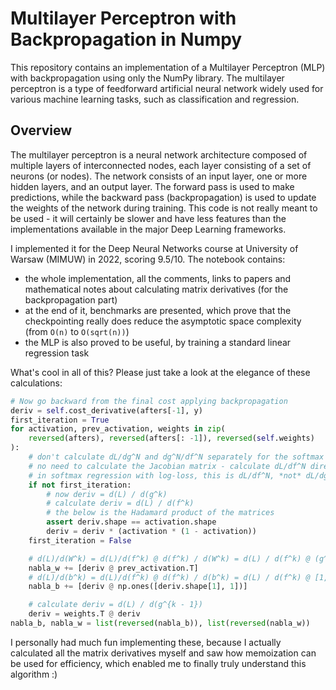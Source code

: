 # Multilayer Perceptron with Backpropagation in Numpy
This repository contains an implementation of a Multilayer Perceptron (MLP) with backpropagation using only the NumPy library. The multilayer perceptron is a type of feedforward artificial neural network widely used for various machine learning tasks, such as classification and regression.

## Overview
The multilayer perceptron is a neural network architecture composed of multiple layers of interconnected nodes, each layer consisting of a set of neurons (or nodes). The network consists of an input layer, one or more hidden layers, and an output layer. The forward pass is used to make predictions, while the backward pass (backpropagation) is used to update the weights of the network during training. This code is not really meant to be used - it will certainly be slower and have less features than the implementations available in the major Deep Learning frameworks.

I implemented it for the Deep Neural Networks course at University of Warsaw (MIMUW) in 2022, scoring 9.5/10. The notebook contains:
- the whole implementation, all the comments, links to papers and mathematical notes about calculating matrix derivatives (for the backpropagation part)
- at the end of it, benchmarks are presented, which prove that the checkpointing really does reduce the asymptotic space complexity (from `O(n)` to `O(sqrt(n))`)
- the MLP is also proved to be useful, by training a standard linear regression task

What's cool in all of this? Please just take a look at the elegance of these calculations:
```python
# Now go backward from the final cost applying backpropagation
deriv = self.cost_derivative(afters[-1], y)
first_iteration = True
for activation, prev_activation, weights in zip(
    reversed(afters), reversed(afters[: -1]), reversed(self.weights)
):
    # don't calculate dL/dg^N and dg^N/df^N separately for the softmax layer
    # no need to calculate the Jacobian matrix - calculate dL/df^N directly
    # in softmax regression with log-loss, this is dL/df^N, *not* dL/dg^N!
    if not first_iteration:
        # now deriv = d(L) / d(g^k)
        # calculate deriv = d(L) / d(f^k)
        # the below is the Hadamard product of the matrices
        assert deriv.shape == activation.shape
        deriv = deriv * (activation * (1 - activation))
    first_iteration = False

    # d(L)/d(W^k) = d(L)/d(f^k) @ d(f^k) / d(W^k) = d(L) / d(f^k) @ (g^{k-1})^T
    nabla_w += [deriv @ prev_activation.T]
    # d(L)/d(b^k) = d(L)/d(f^k) @ d(f^k) / d(b^k) = d(L) / d(f^k) @ [1, 1 .., 1]
    nabla_b += [deriv @ np.ones([deriv.shape[1], 1])]

    # calculate deriv = d(L) / d(g^{k - 1})
    deriv = weights.T @ deriv
nabla_b, nabla_w = list(reversed(nabla_b)), list(reversed(nabla_w))
```

I personally had much fun implementing these, because I actually calculated all the matrix derivatives myself and saw how memoization can be used for efficiency, which enabled me to finally truly understand this algorithm :)
